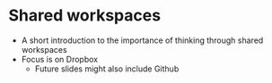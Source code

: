 # Shared workspaces

- A short introduction to the importance of thinking through shared workspaces
- Focus is on Dropbox
  - Future slides might also include Github
